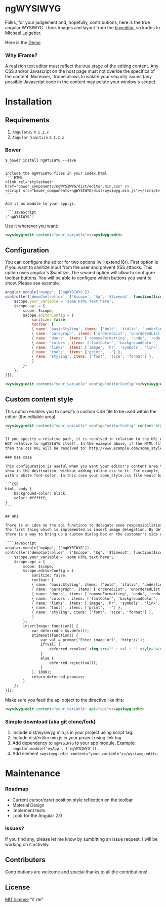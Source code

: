 ngWYSIWYG
=========

Folks, for your judgement and, hopefully, contributions, here is the true angular WYSIWYG.
I took images and layout from the <a href="https://github.com/jessegreathouse/TinyEditor">tinyeditor</a>, so kudos to Michael Leigeber.

Here is the <a href="http://psergus.github.io/ngWYSIWYG/">Demo</a>

### Why iFrame?

A real rich text editor must reflect the true stage of the editing content. Any CSS and/or Javascript on the host page must not overide the specifics of the content.
Moreover, iframe allows to isolate your security issues (any possible Javascript code in the content may polute your window's scope).


Installation
=========================

## Requirements

1. `AngularJS` ≥ `1.2.x`
2. `Angular Sanitize` ≥ `1.2.x`

### Bower

````Shell
$ bower install ngWYSIWYG --save
```

Include the ngWYSIWYG files in your index.html:
````HTML
<link rel="stylesheet" href="bower_components/ngWYSIWYG/dist/editor.min.css" />
<script src="bower_components/ngWYSIWYG/dist/wysiwyg.min.js"></script>
```

Add it as module to your app.js:

````JavaScript
['ngWYSIWYG']
````

Use it wherever you want:

```HTML
<wysiwyg-edit content="your_variable"></wysiwyg-edit>
```

## Configuration

You can configure the editor for two options (will extend l8r). First option is if you want to sanitize input from the user and prevent XSS attacks. This option uses angular's 
$sanitize. The second option will allow to configure toolbar buttons. You will be able to configure which buttons you want to show. Please see example.

````JavaScript
angular.module('myApp', ['ngWYSIWYG']).
controller('demoController', ['$scope', '$q', '$timeout', function($scope, $q, $timeout) {
	$scope.your_variable = 'some HTML text here';
	$scope.api = {
		scope: $scope,
		$scope.editorConfig = {
		    sanitize: false,
		    toolbar: [
			{ name: 'basicStyling', items: ['bold', 'italic', 'underline', 'strikethrough', 'subscript', 'superscript', '-', 'leftAlign', 'centerAlign', 'rightAlign', 'blockJustify', '-'] },
			{ name: 'paragraph', items: ['orderedList', 'unorderedList', 'outdent', 'indent', '-'] },
			{ name: 'doers', items: ['removeFormatting', 'undo', 'redo', '-'] },
			{ name: 'colors', items: ['fontColor', 'backgroundColor', '-'] },
			{ name: 'links', items: ['image', 'hr', 'symbols', 'link', 'unlink', '-'] },
			{ name: 'tools', items: ['print', '-'] },
			{ name: 'styling', items: ['font', 'size', 'format'] },
		    ]
		};
	};
}]);
````

```HTML
<wysiwyg-edit content="your_variable" config="editorConfig"></wysiwyg-edit>
```

## Custom content style

This option enables you to specify a custom CSS file to be used within the editor (the editable area).

````HTML
<wysiwyg-edit content="your_variable" config="editorConfig" content-style="some_style.css"></wysiwyg-edit>
```

If you specify a relative path, it is resolved in relation to the URL of the (HTML) file that includes ngWYSIWYG,
NOT relative to ngWYSIWYG itself. In the example above, if the HTML file is hosted at http://www.example.com/wysiwyg.html, 
then the css URL will be resolved to: http://www.example.com/some_style.css.

### Use case

This configuration is useful when you want your editor's content area to show the content exactly like its going to be
show in the destination, without adding inline css to it. For example, let's say that the destination has a black background color
with a white font-color. In this case your some_style.css file would have the following properties:

```CSS
html, body {
    background-color: black;
    color: #ffffff;
}
```

## API

There is an idea on the api functions to delegate some responsibilities to the customer's scope.
The first thing which is implemented is insert image delegation. By default the directive uses a simple prompt function to accept image's url. However,
there is a way to bring up a custom dialog box on the customer's side and return promise.

````JavaScript
angular.module('myApp', ['ngWYSIWYG']).
controller('demoController', ['$scope', '$q', '$timeout', function($scope, $q, $timeout) {
	$scope.your_variable = 'some HTML text here';
	$scope.api = {
		scope: $scope,
		$scope.editorConfig = {
		    sanitize: false,
		    toolbar: [
			{ name: 'basicStyling', items: ['bold', 'italic', 'underline', 'strikethrough', 'subscript', 'superscript', '-', 'leftAlign', 'centerAlign', 'rightAlign', 'blockJustify', '-'] },
			{ name: 'paragraph', items: ['orderedList', 'unorderedList', 'outdent', 'indent', '-'] },
			{ name: 'doers', items: ['removeFormatting', 'undo', 'redo', '-'] },
			{ name: 'colors', items: ['fontColor', 'backgroundColor', '-'] },
			{ name: 'links', items: ['image', 'hr', 'symbols', 'link', 'unlink', '-'] },
			{ name: 'tools', items: ['print', '-'] },
			{ name: 'styling', items: ['font', 'size', 'format'] },
		    ]
		};
		insertImage: function() {
			var deferred = $q.defer();
			$timeout(function() {
				var val = prompt('Enter image url', 'http://');
				if(val) {
					deferred.resolve('<img src="' + val + '" style="width: 30%;">');
				}
				else {
				    deferred.reject(null);
				}
			}, 1000);
			return deferred.promise;
		}
	};
}]);
````
Make sure you feed the api object to the directive like this:

```HTML
<wysiwyg-edit content="your_variable" api="api"></wysiwyg-edit>
```

### Simple download (aka git clone/fork)

1. Include dist/wysiwyg.min.js in your project using script tag.
1. Include dist/editor.min.js in your project using link tag.
2. Add dependency to `ngWYSIWYG` to your app module. Example: ```angular.module('myApp', ['ngWYSIWYG'])```.
3. Add element ```<wysiwyg-edit content="your_variable"></wysiwyg-edit>```.

Maintenance
=========================

### Roadmap

- Current cursor/caret position style reflection on the toolbar
- Material Design
- Implement tests
- Look for the Angular 2.0

### Issues?

If you find any, please let me know by sumbitting an issue request. I will be working on it actively.

## Contributers

Contributions are welcome and special thanks to all the contributions!

## License

[MIT license](http://opensource.org/licenses/MIT)
"# rte" 
